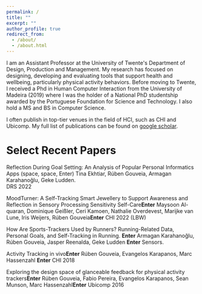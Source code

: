 ```yaml
---
permalink: /
title: ""
excerpt: ""
author_profile: true
redirect_from: 
  - /about/
  - /about.html
---
```


I am an Assistant Professor at the University of Twente's Department of Design, Production and Management. My research has focused on designing, developing and evaluating tools that support health and wellbeing, particularly physical activity behaviors. Before moving to Twente, I received a Phd in Human Computer Interaction from the University of Madeira (2019) where I was the holder of a National PhD studentship awarded by the Portuguese Foundation for Science and Technology. I also hold a MS and BS in Computer Science.

I often publish in top-tier venues in the field of HCI, such as CHI and Ubicomp. My full list of publications can be found on [google scholar](https://scholar.google.pt/citations?user=3Of_dqIAAAAJ&hl=en).


Select Recent Papers
======

Reflection During Goal Setting: An Analysis of Popular Personal Informatics Apps (space, space, Enter)
Tina Ekhtiar, Rúben Gouveia, Armagan Karahanoğlu, Geke Ludden.<br />
DRS 2022

MoodTurner: A Self-Tracking Smart Jewellery to Support Awareness and Reflection in Sensory Processing Sensitivity Self-Care**Enter**
Maysoon Al-quaran, Dominique Geißler, Ceri Kamoen, Nathalie Overdevest, Marijke van Lune, Iris Weijers, Rúben Gouveia**Enter**
CHI 2022 (LBW)

How Are Sports-Trackers Used by Runners? Running-Related Data, Personal Goals, and Self-Tracking in Running. **Enter**
Armagan Karahanoğlu, Rúben Gouveia, Jasper Reenalda, Geke Ludden **Enter**
Sensors.

Activity Tracking in vivo**Enter**
Rúben Gouveia, Evangelos Karapanos, Marc Hassenzahl **Enter**
CHI 2018

Exploring the design space of glanceable feedback for physical activity trackers**Enter**
Rúben Gouveia, Fabio Pereira, Evangelos Karapanos, Sean Munson, Marc Hassenzahl**Enter**
Ubicomp 2016

